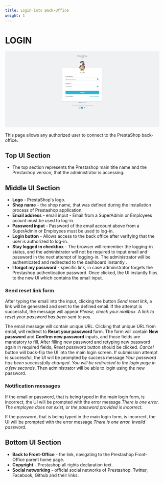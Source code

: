 ```yaml
---
title: Login into Back-Office
weight: 1
---
```

# LOGIN

![Login UI](static/login.png)

This page allows any authorized user to connect to the PrestaShop back-office. 

## Top UI Section

- The top section represents the Prestashop main title name and the Prestashop version, that the administrator is accessing.

## Middle UI Section

- **Logo** - PrestaShop's logo.
- **Shop name** - the shop name, that was defined during the installation process of Prestashop application.
- **Email address** - email input - Email from a SuperAdmin or Employees acount must be used to log-in. 
- **Password input** -  Password of the email account above from a SuperAdmin or Employees must be used to log-in. 
- **Login button** - Allows access to the back office after verifying that the user is authorized to log-in.
- **Stay logged in checkbox** - The browser will remember the logging-in status, and the administrator will not be required to input email and password in the next attempt of logging-in. The administrator will be authenticated and redirected to the dashboard instantly .
- **I forgot my password** - specific link, in case administrator forgets the Prestashop authentication password. Once clicked, the UI instantly flips to the new UI which contains the email input. 

### Send reset link form

After typing the email into the input, clicking the button _Send reset link_, a link will be generated and sent to the defined email. If the attempt is successful, the message will appear _Please, check your mailbox. A link to reset your password has been sent to you._

The email message will contain unique URL. Clicking that unique URL from email, will redirect to **Reset your password** form. The form will contain **New password** and **Confirm new password** inputs, and those fields are mandatory to fill. After filling new password and retyping new password again in required fields, _Reset password_ button should be clicked. _Cancel_ button will back-flip the UI into the main login screen.
If submission attempt is successful, the UI will be prompted by success message _Your password has been successfully changed. You will be redirected to the login page in a few seconds._ Then administrator will be able to login using the new password.

### Notification messages

If the email or password, that is being typed in the main login form, is incorrect, the UI will be prompted with the error message _There is one error. The employee does not exist, or the password provided is incorrect._

If the password, that is being typed in the main login form, is incorrect, the UI will be prompted with the error message _There is one error. Invalid password._

## Bottom UI Section

- **Back to Front-Office** - the link, navigating to the Prestashop Front-Office parent home page.
- **Copyright** - Prestashop all rights declaration text.
- **Social networking** - official social networks of Prestashop: Twitter, Facebook, Github and their links.
